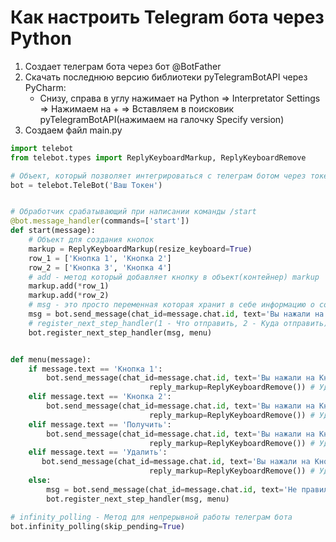 # Как настроить Telegram бота через Python

1. Создает телеграм бота через бот @BotFather
2. Скачать последнюю версию библиотеки pyTelegramBotAPI через PyCharm:
    * Снизу, справа в углу нажимает на Python => Interpretator Settings => Нажимаем на + => Вставляем в поисковик pyTelegramBotAPI(нажимаем на галочку Specify version)
3. Создаем файл main.py
```python
import telebot
from telebot.types import ReplyKeyboardMarkup, ReplyKeyboardRemove

# Объект, который позволяет интегрироваться с телеграм ботом через токен
bot = telebot.TeleBot('Ваш Токен')


# Обработчик срабатывающий при написании команды /start
@bot.message_handler(commands=['start'])
def start(message):
    # Объект для создания кнопок
    markup = ReplyKeyboardMarkup(resize_keyboard=True)
    row_1 = ['Кнопка 1', 'Кнопка 2']
    row_2 = ['Кнопка 3', 'Кнопка 4']
    # add - метод который добавляет кнопку в объект(контейнер) markup
    markup.add(*row_1)
    markup.add(*row_2)
    # msg - это просто переменная которая хранит в себе информацию о сообщении
    msg = bot.send_message(chat_id=message.chat.id, text='Вы нажали на команду /start', reply_markup=markup)
    # register_next_step_handler(1 - Что отправить, 2 - Куда отправить)
    bot.register_next_step_handler(msg, menu)


def menu(message):
    if message.text == 'Кнопка 1':
        bot.send_message(chat_id=message.chat.id, text='Вы нажали на Кнопка 1',
                               reply_markup=ReplyKeyboardRemove()) # Удаляет клавиатуру с экрана
    elif message.text == 'Кнопка 2':
        bot.send_message(chat_id=message.chat.id, text='Вы нажали на Кнопка 2',
                               reply_markup=ReplyKeyboardRemove()) # Удаляет клавиатуру с экрана
    elif message.text == 'Получить':
        bot.send_message(chat_id=message.chat.id, text='Вы нажали на Кнопка 3',
                               reply_markup=ReplyKeyboardRemove()) # Удаляет клавиатуру с экрана
    elif message.text == 'Удалить':
       bot.send_message(chat_id=message.chat.id, text='Вы нажали на Кнопка 4',
                               reply_markup=ReplyKeyboardRemove()) # Удаляет клавиатуру с экрана
    else:
        msg = bot.send_message(chat_id=message.chat.id, text='Не правильная команда!, попробуйте еще раз!')
        bot.register_next_step_handler(msg, menu)

# infinity_polling - Метод для непрерывной работы телеграм бота
bot.infinity_polling(skip_pending=True)
